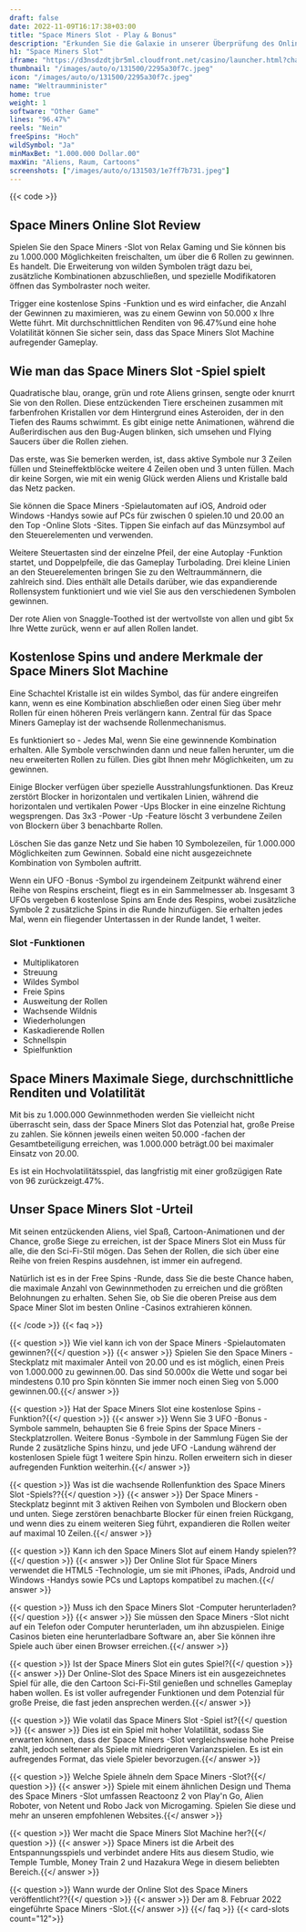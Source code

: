 ```yaml
---
draft: false
date: 2022-11-09T16:17:38+03:00
title: "Space Miners Slot - Play & Bonus"
description: "Erkunden Sie die Galaxie in unserer Überprüfung des Online Slot des Space Miners. Wir sehen uns das Gameplay, die Funktionen und das Spielen mit dem besten Casino -Bonus an."
h1: "Space Miners Slot"
iframe: "https://d3nsdzdtjbr5ml.cloudfront.net/casino/launcher.html?channel=web&moneymode=fun&jurisdiction=MT&lang=en_US&gameid=spaceminers"
thumbnail: "/images/auto/o/131500/2295a30f7c.jpeg"
icon: "/images/auto/o/131500/2295a30f7c.jpeg"
name: "Weltraumminister"
home: true
weight: 1
software: "Other Game"
lines: "96.47%"
reels: "Nein"
freeSpins: "Hoch"
wildSymbol: "Ja"
minMaxBet: "1.000.000 Dollar.00"
maxWin: "Aliens, Raum, Cartoons"
screenshots: ["/images/auto/o/131503/1e7ff7b731.jpeg"]
---
```


{{< code >}}<h2>Space Miners Online Slot Review</h2><p>Spielen Sie den Space Miners -Slot von Relax Gaming und Sie können bis zu 1.000.000 Möglichkeiten freischalten, um über die 6 Rollen zu gewinnen. Es handelt. Die Erweiterung von wilden Symbolen trägt dazu bei, zusätzliche Kombinationen abzuschließen, und spezielle Modifikatoren öffnen das Symbolraster noch weiter.</p><p>Trigger eine kostenlose Spins -Funktion und es wird einfacher, die Anzahl der Gewinnen zu maximieren, was zu einem Gewinn von 50.000 x Ihre Wette führt. Mit durchschnittlichen Renditen von 96.47%und eine hohe Volatilität können Sie sicher sein, dass das Space Miners Slot Machine aufregender Gameplay.</p><h2>Wie man das Space Miners Slot -Spiel spielt</h2><p>Quadratische blau, orange, grün und rote Aliens grinsen, sengte oder knurrt Sie von den Rollen. Diese entzückenden Tiere erscheinen zusammen mit farbenfrohen Kristallen vor dem Hintergrund eines Asteroiden, der in den Tiefen des Raums schwimmt. Es gibt einige nette Animationen, während die Außerirdischen aus den Bug-Augen blinken, sich umsehen und Flying Saucers über die Rollen ziehen.</p><p>Das erste, was Sie bemerken werden, ist, dass aktive Symbole nur 3 Zeilen füllen und Steineffektblöcke weitere 4 Zeilen oben und 3 unten füllen. Mach dir keine Sorgen, wie mit ein wenig Glück werden Aliens und Kristalle bald das Netz packen.</p><p>Sie können die Space Miners -Spielautomaten auf iOS, Android oder Windows -Handys sowie auf PCs für zwischen 0 spielen.10 und 20.00 an den Top -Online Slots -Sites. Tippen Sie einfach auf das Münzsymbol auf den Steuerelementen und verwenden.</p><p>Weitere Steuertasten sind der einzelne Pfeil, der eine Autoplay -Funktion startet, und Doppelpfeile, die das Gameplay Turbolading. Drei kleine Linien an den Steuerelementen bringen Sie zu den Weltraummännern, die zahlreich sind. Dies enthält alle Details darüber, wie das expandierende Rollensystem funktioniert und wie viel Sie aus den verschiedenen Symbolen gewinnen.</p><p>Der rote Alien von Snaggle-Toothed ist der wertvollste von allen und gibt 5x Ihre Wette zurück, wenn er auf allen Rollen landet.</p><h2>Kostenlose Spins und andere Merkmale der Space Miners Slot Machine</h2><p>Eine Schachtel Kristalle ist ein wildes Symbol, das für andere eingreifen kann, wenn es eine Kombination abschließen oder einen Sieg über mehr Rollen für einen höheren Preis verlängern kann. Zentral für das Space Miners Gameplay ist der wachsende Rollenmechanismus.</p><p>Es funktioniert so - Jedes Mal, wenn Sie eine gewinnende Kombination erhalten. Alle Symbole verschwinden dann und neue fallen herunter, um die neu erweiterten Rollen zu füllen. Dies gibt Ihnen mehr Möglichkeiten, um zu gewinnen.</p><p>Einige Blocker verfügen über spezielle Ausstrahlungsfunktionen. Das Kreuz zerstört Blocker in horizontalen und vertikalen Linien, während die horizontalen und vertikalen Power -Ups Blocker in eine einzelne Richtung wegsprengen. Das 3x3 -Power -Up -Feature löscht 3 verbundene Zeilen von Blockern über 3 benachbarte Rollen.</p><p>Löschen Sie das ganze Netz und Sie haben 10 Symbolezeilen, für 1.000.000 Möglichkeiten zum Gewinnen. Sobald eine nicht ausgezeichnete Kombination von Symbolen auftritt.</p><p>Wenn ein UFO -Bonus -Symbol zu irgendeinem Zeitpunkt während einer Reihe von Respins erscheint, fliegt es in ein Sammelmesser ab. Insgesamt 3 UFOs vergeben 6 kostenlose Spins am Ende des Respins, wobei zusätzliche Symbole 2 zusätzliche Spins in die Runde hinzufügen. Sie erhalten jedes Mal, wenn ein fliegender Untertassen in der Runde landet, 1 weiter.</p><h3>
Slot -Funktionen</h3><ul>
<li></span>
Multiplikatoren</li>
<li></span>
Streuung</li>
<li></span>
Wildes Symbol</li>
<li></span>
Freie Spins</li>
<li></span>
Ausweitung der Rollen</li>
<li></span>
Wachsende Wildnis</li>
<li></span>
Wiederholungen</li>
<li></span>
Kaskadierende Rollen</li>
<li></span>
Schnellspin</li>
<li></span>
Spielfunktion</li></ul><h2>Space Miners Maximale Siege, durchschnittliche Renditen und Volatilität</h2><p>Mit bis zu 1.000.000 Gewinnmethoden werden Sie vielleicht nicht überrascht sein, dass der Space Miners Slot das Potenzial hat, große Preise zu zahlen. Sie können jeweils einen weiten 50.000 -fachen der Gesamtbeteiligung erreichen, was 1.000.000 beträgt.00 bei maximaler Einsatz von 20.00.</p><p>Es ist ein Hochvolatilitätsspiel, das langfristig mit einer großzügigen Rate von 96 zurückzeigt.47%.</p><h2>Unser Space Miners Slot -Urteil</h2><p>Mit seinen entzückenden Aliens, viel Spaß, Cartoon-Animationen und der Chance, große Siege zu erreichen, ist der Space Miners Slot ein Muss für alle, die den Sci-Fi-Stil mögen. Das Sehen der Rollen, die sich über eine Reihe von freien Respins ausdehnen, ist immer ein aufregend.</p><p>Natürlich ist es in der Free Spins -Runde, dass Sie die beste Chance haben, die maximale Anzahl von Gewinnmethoden zu erreichen und die größten Belohnungen zu erhalten. Sehen Sie, ob Sie die oberen Preise aus dem Space Miner Slot im besten Online -Casinos extrahieren können.</p>
{{< /code >}}
{{< faq >}}

{{< question >}} Wie viel kann ich von der Space Miners -Spielautomaten gewinnen?{{</ question >}}
{{< answer >}} Spielen Sie den Space Miners -Steckplatz mit maximaler Anteil von 20.00 und es ist möglich, einen Preis von 1.000.000 zu gewinnen.00. Das sind 50.000x die Wette und sogar bei mindestens 0.10 pro Spin könnten Sie immer noch einen Sieg von 5.000 gewinnen.00.{{</ answer >}}

{{< question >}} Hat der Space Miners Slot eine kostenlose Spins -Funktion?{{</ question >}}
{{< answer >}} Wenn Sie 3 UFO -Bonus -Symbole sammeln, behaupten Sie 6 freie Spins der Space Miners -Steckplatzrollen. Weitere Bonus -Symbole in der Sammlung Fügen Sie der Runde 2 zusätzliche Spins hinzu, und jede UFO -Landung während der kostenlosen Spiele fügt 1 weitere Spin hinzu. Rollen erweitern sich in dieser aufregenden Funktion weiterhin.{{</ answer >}}

{{< question >}} Was ist die wachsende Rollenfunktion des Space Miners Slot -Spiels??{{</ question >}}
{{< answer >}} Der Space Miners -Steckplatz beginnt mit 3 aktiven Reihen von Symbolen und Blockern oben und unten. Siege zerstören benachbarte Blocker für einen freien Rückgang, und wenn dies zu einem weiteren Sieg führt, expandieren die Rollen weiter auf maximal 10 Zeilen.{{</ answer >}}

{{< question >}} Kann ich den Space Miners Slot auf einem Handy spielen??{{</ question >}}
{{< answer >}} Der Online Slot für Space Miners verwendet die HTML5 -Technologie, um sie mit iPhones, iPads, Android und Windows -Handys sowie PCs und Laptops kompatibel zu machen.{{</ answer >}}

{{< question >}} Muss ich den Space Miners Slot -Computer herunterladen?{{</ question >}}
{{< answer >}} Sie müssen den Space Miners -Slot nicht auf ein Telefon oder Computer herunterladen, um ihn abzuspielen. Einige Casinos bieten eine herunterladbare Software an, aber Sie können ihre Spiele auch über einen Browser erreichen.{{</ answer >}}

{{< question >}} Ist der Space Miners Slot ein gutes Spiel?{{</ question >}}
{{< answer >}} Der Online-Slot des Space Miners ist ein ausgezeichnetes Spiel für alle, die den Cartoon Sci-Fi-Stil genießen und schnelles Gameplay haben wollen. Es ist voller aufregender Funktionen und dem Potenzial für große Preise, die fast jeden ansprechen werden.{{</ answer >}}

{{< question >}} Wie volatil das Space Miners Slot -Spiel ist?{{</ question >}}
{{< answer >}} Dies ist ein Spiel mit hoher Volatilität, sodass Sie erwarten können, dass der Space Miners -Slot vergleichsweise hohe Preise zahlt, jedoch seltener als Spiele mit niedrigeren Varianzspielen. Es ist ein aufregendes Format, das viele Spieler bevorzugen.{{</ answer >}}

{{< question >}} Welche Spiele ähneln dem Space Miners -Slot?{{</ question >}}
{{< answer >}} Spiele mit einem ähnlichen Design und Thema des Space Miners -Slot umfassen Reactoonz 2 von Play'n Go, Alien Roboter, von Netent und Robo Jack von Microgaming. Spielen Sie diese und mehr an unseren empfohlenen Websites.{{</ answer >}}

{{< question >}} Wer macht die Space Miners Slot Machine her?{{</ question >}}
{{< answer >}} Space Miners ist die Arbeit des Entspannungsspiels und verbindet andere Hits aus diesem Studio, wie Temple Tumble, Money Train 2 und Hazakura Wege in diesem beliebten Bereich.{{</ answer >}}

{{< question >}} Wann wurde der Online Slot des Space Miners veröffentlicht??{{</ question >}}
{{< answer >}} Der am 8. Februar 2022 eingeführte Space Miners -Slot.{{</ answer >}}
{{</ faq >}}
{{< card-slots count="12">}}